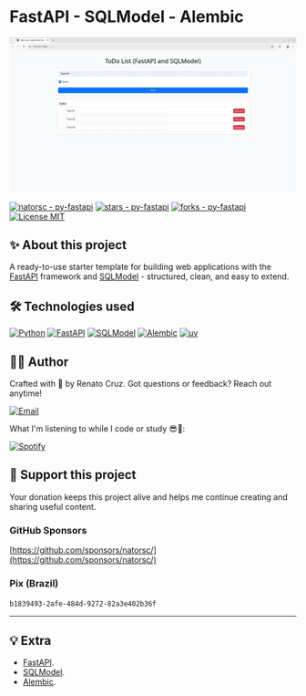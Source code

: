 # FastAPI - SQLModel - Alembic

![FastAPI - SQLModel - Alembic](docs/images/py-fastapi.webp)

[![natorsc - py-fastapi](https://img.shields.io/static/v1?label=natorsc&message=py-fastapi&color=blue&logo=github)](https://github.com/natorsc/py-fastapi)
[![stars - py-fastapi](https://img.shields.io/github/stars/natorsc/py-fastapi?style=social)](https://github.com/natorsc/py-fastapi)
[![forks - py-fastapi](https://img.shields.io/github/forks/natorsc/py-fastapi?style=social)](https://github.com/natorsc/py-fastapi)
[![License MIT](https://img.shields.io/static/v1?label=License&message=MIT&color=blue)](./LICENSE)

## ✨ About this project

A ready-to-use starter template for building web applications with the [FastAPI](https://fastapi.tiangolo.com/) framework and [SQLModel](https://sqlmodel.tiangolo.com/) - structured, clean, and easy to extend.

## 🛠 Technologies used

[![Python](https://img.shields.io/badge/-Python-blue?logo=python&logoColor=white)](https://www.python.org/)
[![FastAPI](https://img.shields.io/badge/-FastAPI-blue?logo=fastapi&logoColor=white)](https://fastapi.tiangolo.com/)
[![SQLModel](https://img.shields.io/badge/-SQLModel-blue?logo=sqlmodel&logoColor=white)](https://sqlmodel.tiangolo.com/)
[![Alembic](https://img.shields.io/badge/-Alembic-blue?logo=alembic&logoColor=white)](https://alembic.sqlalchemy.org/en/latest/)
[![uv](https://img.shields.io/endpoint?url=https://raw.githubusercontent.com/astral-sh/uv/main/assets/badge/v0.json)](https://github.com/astral-sh/uv)

## 👨‍💻 Author

Crafted with 💙 by Renato Cruz. Got questions or feedback? Reach out anytime!

[![Email](https://img.shields.io/badge/-Email-blueviolet?logo=gmail&logoColor=white)](mailto:natorsc@gmail.com)

What I'm listening to while I code or study 😎🎵:

[![Spotify](https://img.shields.io/badge/-Spotify-darkgreen?logo=spotify&logoColor=white)](https://open.spotify.com/playlist/1xf3u29puXlnrWO7MsaHL5)

## 💝 Support this project

Your donation keeps this project alive and helps me continue creating and sharing useful content.

### GitHub Sponsors

[https://github.com/sponsors/natorsc/](https://github.com/sponsors/natorsc/)

### Pix (Brazil)

`b1839493-2afe-484d-9272-82a3e402b36f`

---

## 💡 Extra

- [FastAPI](https://fastapi.tiangolo.com/).
- [SQLModel](https://sqlmodel.tiangolo.com/).
- [Alembic](https://alembic.sqlalchemy.org/en/latest/).
